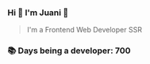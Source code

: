 ### Hi 👋 I&#39;m Juani 🦁

> I&#39;m a Frontend Web Developer SSR

### 📚 Days being a developer: 700
